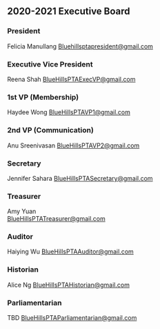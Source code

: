 ## 2020-2021 Executive Board
### President
Felicia Manullang
[Bluehillsptapresident@gmail.com](mailto:BlueHillsPTApresident@gmail.com)

### Executive Vice President
Reena Shah
[BlueHillsPTAExecVP@gmail.com](mailto:BlueHillsPTAExecVP@gmail.com)

### 1st VP (Membership)	 
Haydee Wong	
[BlueHillsPTAVP1@gmail.com](mailto:BlueHillsPTAVP1@gmail.com)

### 2nd VP (Communication)	 
Anu Sreenivasan	
[BlueHillsPTAVP2@gmail.com](mailto:BlueHillsPTAVP2@gmail.com)

### Secretary	 
Jennifer Sahara
[BlueHillsPTASecretary@gmail.com](mailto:BlueHillsPTASecretary@gmail.com)

### Treasurer	 
Amy Yuan	
[BlueHillsPTATreasurer@gmail.com](mailto:BlueHillsPTATreasurer@gmail.com)

### Auditor	 
Haiying Wu
[BlueHillsPTAAuditor@gmail.com](mailto:BlueHillsPTAAuditor@gmail.com)

### Historian 
Alice Ng
[BlueHillsPTAHistorian@gmail.com](mailto:BlueHillsPTAHistorian@gmail.com)

### Parliamentarian	 
TBD
[BlueHillsPTAParliamentarian@gmail.com](mailt:BlueHillsPTAParliamentarian@gmail.com)
